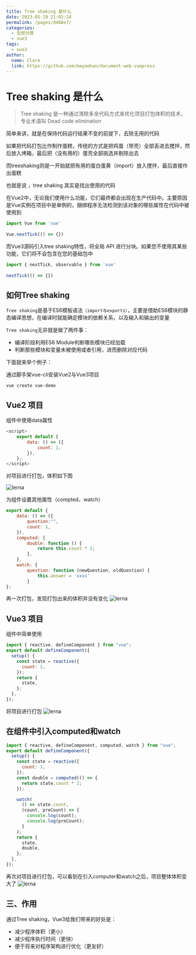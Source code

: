 ```yaml
---
title: Tree shaking 是什么
date: 2023-05-19 21:02:24
permalink: /pages/d488e7/
categories: 
  - 全部分类
  - vue3
tags: 
  - vue3
author: 
  name: Clare
  link: https://github.com/mayaohan/document-web-vuepress
---
```

# Tree shaking 是什么


> Tree shaking 是一种通过清除多余代码方式来优化项目打包体积的技术，专业术语叫 Dead code elimination

<!-- more -->

简单来讲，就是在保持代码运行结果不变的前提下，去除无用的代码

如果把代码打包比作制作蛋糕，传统的方式是把鸡蛋（带壳）全部丢进去搅拌，然后放入烤箱，最后把（没有用的）蛋壳全部挑选并剔除出去

而treeshaking则是一开始就把有用的蛋白蛋黄（import）放入搅拌，最后直接作出蛋糕

也就是说 ，tree shaking 其实是找出使用的代码

在Vue2中，无论我们使用什么功能，它们最终都会出现在生产代码中。主要原因是Vue实例在项目中是单例的，捆绑程序无法检测到该对象的哪些属性在代码中被使用到
``` js
import Vue from 'vue'
 
Vue.nextTick(() => {})
```
而Vue3源码引入tree shaking特性，将全局 API 进行分块。如果您不使用其某些功能，它们将不会包含在您的基础包中
``` js
import { nextTick, observable } from 'vue'
 
nextTick(() => {})
```
如何Tree shaking
-----

```Tree shaking```是基于ES6模板语法```（import与exports）```，主要是借助ES6模块的静态编译思想，在编译时就能确定模块的依赖关系，以及输入和输出的变量

```Tree shaking```无非就是做了两件事：

+ 编译阶段利用ES6 Module判断哪些模块已经加载
+ 判断那些模块和变量未被使用或者引用，进而删除对应代码

下面就来举个例子：

通过脚手架vue-cli安装Vue2与Vue3项目
```
vue create vue-demo
```


Vue2 项目
--------
组件中使用data属性
``` js
<script>
    export default {
        data: () => ({
            count: 1,
        }),
    };
</script>
````
对项目进行打包，体积如下图

![lerna](/learing_record/images/treeshaking1.webp)

为组件设置其他属性（compted、watch）
``` js
export default {
    data: () => ({
        question:"", 
        count: 1,
    }),
    computed: {
        double: function () {
            return this.count * 2;
        },
    },
    watch: {
        question: function (newQuestion, oldQuestion) {
            this.answer = 'xxxx'
        }
};
```
再一次打包，发现打包出来的体积并没有变化
![lerna](/learing_record/images/treeshaking2.webp)

Vue3 项目
--------
组件中简单使用
``` js
import { reactive, defineComponent } from "vue";
export default defineComponent({
  setup() {
    const state = reactive({
      count: 1,
    });
    return {
      state,
    };
  },
});
```
将项目进行打包
![lerna](/learing_record/images/treeshaking3.webp)

在组件中引入computed和watch
-----------------------
``` js
import { reactive, defineComponent, computed, watch } from "vue";
export default defineComponent({
  setup() {
    const state = reactive({
      count: 1,
    });
    const double = computed(() => {
      return state.count * 2;
    });

    watch(
      () => state.count,
      (count, preCount) => {
        console.log(count);
        console.log(preCount);
      }
    );
    return {
      state,
      double,
    };
  },
});
```
再次对项目进行打包，可以看到在引入computer和watch之后，项目整体体积变大了
![lerna](/learing_record/images/treeshaking4.webp)

三、作用
------
通过Tree shaking，Vue3给我们带来的好处是：

+ 减少程序体积（更小）
+ 减少程序执行时间（更快）
+ 便于将来对程序架构进行优化（更友好）